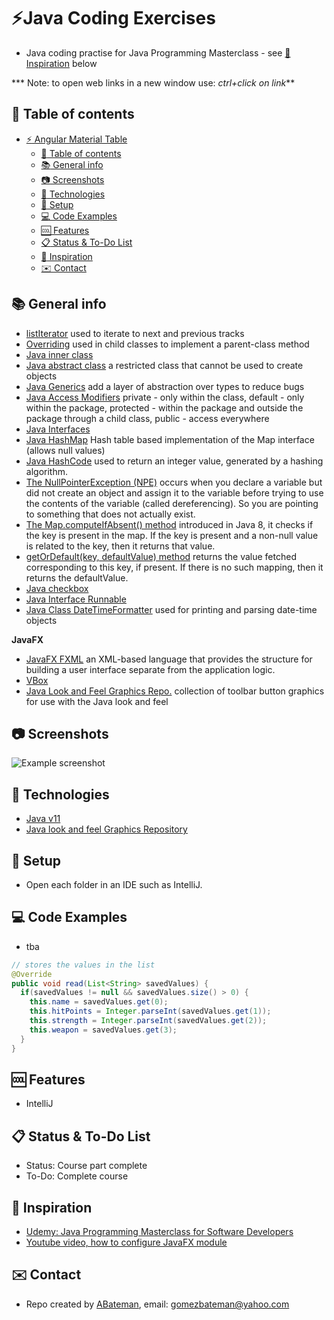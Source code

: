# :zap:Java Coding Exercises
 
* Java coding practise for Java Programming Masterclass - see [:clap: Inspiration](#clap-inspiration) below

*** Note: to open web links in a new window use: _ctrl+click on link_**

## :page_facing_up: Table of contents

* [:zap: Angular Material Table](#zap-angular-material-table)
  * [:page_facing_up: Table of contents](#page_facing_up-table-of-contents)
  * [:books: General info](#books-general-info)
  * [:camera: Screenshots](#camera-screenshots)
  * [:signal_strength: Technologies](#signal_strength-technologies)
  * [:floppy_disk: Setup](#floppy_disk-setup)
  * [:computer: Code Examples](#computer-code-examples)
  * [:cool: Features](#cool-features)
  * [:clipboard: Status & To-Do List](#clipboard-status--to-do-list)
  * [:clap: Inspiration](#clap-inspiration)
  * [:envelope: Contact](#envelope-contact)

## :books: General info

* [listIterator](https://www.geeksforgeeks.org/arraylist-listiterator-method-in-java-with-examples/) used to iterate to next and previous tracks
* [Overriding](https://www.geeksforgeeks.org/overriding-in-java/) used in child classes to implement a parent-class method
* [Java inner class](https://www.w3schools.com/java/java_inner_classes.asp)
* [Java abstract class](https://www.w3schools.com/java/java_abstract.asp) a restricted class that cannot be used to create objects
* [Java Generics](https://www.baeldung.com/java-generics) add a layer of abstraction over types to reduce bugs
* [Java Access Modifiers](https://www.javatpoint.com/access-modifiers) private - only within the class, default - only within the package, protected - within the package and outside the package through a child class, public - access everywhere
* [Java Interfaces](https://docs.oracle.com/javase/tutorial/java/concepts/interface.html)
* [Java HashMap](https://docs.oracle.com/javase/8/docs/api/java/util/HashMap.html) Hash table based implementation of the Map interface (allows null values)
* [Java HashCode](https://www.baeldung.com/java-hashcode) used to return an integer value, generated by a hashing algorithm.
* [The NullPointerException (NPE)](https://docs.oracle.com/javase/7/docs/api/java/lang/NullPointerException.html)  occurs when you declare a variable but did not create an object and assign it to the variable before trying to use the contents of the variable (called dereferencing). So you are pointing to something that does not actually exist.
* [The Map.computeIfAbsent() method](https://www.baeldung.com/java-map-computeifabsent) introduced in Java 8, it checks if the key is present in the map. If the key is present and a non-null value is related to the key, then it returns that value.
* [getOrDefault(key, defaultValue) method](https://www.geeksforgeeks.org/properties-getordefaultkey-defaultvalue-method-in-java-with-examples/) returns the value fetched corresponding to this key, if present. If there is no such mapping, then it returns the defaultValue.
* [Java checkbox](https://openjfx.io/javadoc/13/javafx.controls/javafx/scene/control/CheckBox.html)
* [Java Interface Runnable](https://docs.oracle.com/javase/7/docs/api/java/lang/Runnable.html)
* [Java Class DateTimeFormatter](https://docs.oracle.com/javase/8/docs/api/java/time/format/DateTimeFormatter.html) used for printing and parsing date-time objects

**JavaFX**
* [JavaFX FXML](https://docs.oracle.com/javafx/2/get_started/fxml_tutorial.htm) an XML-based language that provides the structure for building a user interface separate from the application logic.
* [VBox](http://tutorials.jenkov.com/javafx/vbox.html)
* [Java Look and Feel Graphics Repo.](https://www.oracle.com/java/technologies/java-look-and-feel-graphics-repository.html) collection of toolbar button graphics for use with the Java look and feel

## :camera: Screenshots

![Example screenshot](./img/java.jpg)

## :signal_strength: Technologies

* [Java v11](https://www.java.com/en/)
* [Java look and feel Graphics Repository](https://www.oracle.com/java/technologies/java-look-and-feel-graphics-repository.html)

## :floppy_disk: Setup

* Open each folder in an IDE such as IntelliJ.

## :computer: Code Examples

* tba

```java
// stores the values in the list
@Override
public void read(List<String> savedValues) {
  if(savedValues != null && savedValues.size() > 0) {
    this.name = savedValues.get(0);
    this.hitPoints = Integer.parseInt(savedValues.get(1));
    this.strength = Integer.parseInt(savedValues.get(2));
    this.weapon = savedValues.get(3);
  }
}
```

## :cool: Features

* IntelliJ

## :clipboard: Status & To-Do List

* Status: Course part complete
* To-Do: Complete course

## :clap: Inspiration

* [Udemy: Java Programming Masterclass for Software Developers](https://www.udemy.com/course/java-the-complete-java-developer-course/learn/lecture/3561816#overview)
* [Youtube video, how to configure JavaFX module](https://www.youtube.com/watch?v=qn2tbftFjno)

## :envelope: Contact

* Repo created by [ABateman](https://www.andrewbateman.org), email: gomezbateman@yahoo.com

